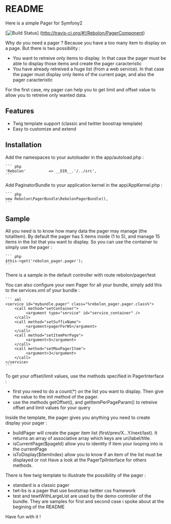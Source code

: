 README
======

Here is a simple Pager for Symfony2

[![Build Status](https://secure.travis-ci.org/Rebolon/PagerComponent.png)] 
(http://travis-ci.org/#!/Rebolon/PagerComponent)

Why do you need a pager ?
Because you have a too many item to display on a page. But there is two possibility :
 * You want to retreive only items to display. In that case the pager must be able to display those items and create the pager caracteristic
 * You have already retreived a huge list (from a web service). In that case the pager must display only items of the current page, and also the pager caracteristic

For the first case, my pager can help you to get limit and offset value to allow you to retreive only wanted data.

Features
--------

 * Twig template support (classic and twitter boostrap template)
 * Easy to customize and extend 

Installation
------------
Add the namespaces to your autoloader in the app/autoload.php :

	``` php
	'Rebolon'          => __DIR__.'/../src',
	```

Add PaginatorBundle to your application kernel in the app/AppKernel.php :

	``` php
	new Rebolon\PagerBundle\RebolonPagerBundle(),
	```
 
Sample
------

All you need is to know how many data the pager may manage (the totalItem).
By default the pager has 5 items inside (1 to 5), and manage 15 items in the list that you want to display.
So you can use the container to simply use the pager : 

	``` php
	$this->get('rebolon_pager.pager');
	```
	
There is a sample in the default controller with route rebolon/pager/test

You can also configure your own Pager for all your bundle, simply add this to 
the services.xml of your bundle :

	``` xml
    <service id="mybundle.pager" class="%rebolon_pager.pager.class%">
        <call method="setContainer">
             <argument type="service" id="service_container" />
        </call>
        <call method="setSuffixName">
             <argument>pagerForWS</argument>
        </call>
        <call method="setItemPerPage">
             <argument>5</argument>
        </call>
        <call method="setMaxPagerItem">
             <argument>3</argument>
        </call>
    </service>
	```
	
To get your offset/limit values, use the methods specified in PagerInterface :
 * first you need to do a count(*) on the list you want to display. Then give the value to the init method of the pager.
 * use the methods getOffset(), and getItemPerPageParam() to retreive offset and limit values for your query
 
Inside the template, the pager gives you anything you need to create display your pager :
 * buildPager will create the pager item list (first/prev/X...Y/next/last). It returns an array of associative array which keys are uri/label/title.
 * isCurrentPage($pageId) allow you to identity if item your looping into is the currentPage
 * isToDisplay($itemIndex) allow you to know if an item of the list must be displayed or not
Have a look at the PagerTplInterface for others methods.

There is few twig template to illustrate the possibility of the pager :
 * standard is a classic pager
 * twt-bs is a pager that use bootstrap twitter css framework
 * test and tewtWithLargeList are used by the demo controller of the bundle. They are samples for first and second case i spoke about at the begining of the README
 
Have fun with it !
 